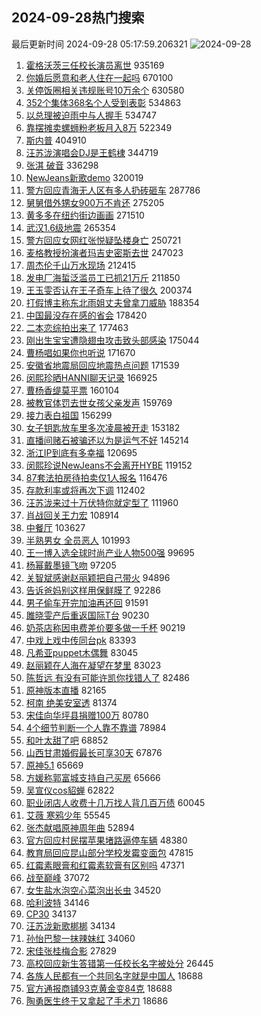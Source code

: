 ## 2024-09-28热门搜索 
最后更新时间 2024-09-28 05:17:59.206321 
![2024-09-28](https://imgs-storage.s3.us-east-005.backblazeb2.com/20240928/2024-09-28.png?versionId=4_z8fbbed132d73df8689c40f13_f119e4c8e84e5114d_d20240927_m211759_c005_v0501025_t0044_u01727471879088) 
1. [霍格沃茨三任校长演员离世](https://s.weibo.com/weibo?q=%E9%9C%8D%E6%A0%BC%E6%B2%83%E8%8C%A8%E4%B8%89%E4%BB%BB%E6%A0%A1%E9%95%BF%E6%BC%94%E5%91%98%E7%A6%BB%E4%B8%96&t=31&band_rank=1&Refer=top) 935169
1. [你婚后愿意和老人住在一起吗](https://s.weibo.com/weibo?q=%23%E4%BD%A0%E5%A9%9A%E5%90%8E%E6%84%BF%E6%84%8F%E5%92%8C%E8%80%81%E4%BA%BA%E4%BD%8F%E5%9C%A8%E4%B8%80%E8%B5%B7%E5%90%97%23&t=31&band_rank=2&Refer=top) 670100
1. [关停饭圈相关违规账号10万余个](https://s.weibo.com/weibo?q=%23%E5%85%B3%E5%81%9C%E9%A5%AD%E5%9C%88%E7%9B%B8%E5%85%B3%E8%BF%9D%E8%A7%84%E8%B4%A6%E5%8F%B710%E4%B8%87%E4%BD%99%E4%B8%AA%23&t=31&band_rank=10&Refer=top) 630580
1. [352个集体368名个人受到表彰](https://s.weibo.com/weibo?q=%23352%E4%B8%AA%E9%9B%86%E4%BD%93368%E5%90%8D%E4%B8%AA%E4%BA%BA%E5%8F%97%E5%88%B0%E8%A1%A8%E5%BD%B0%23&t=31&band_rank=3&Refer=top) 534863
1. [以总理被迫雨中与人握手](https://s.weibo.com/weibo?q=%23%E4%BB%A5%E6%80%BB%E7%90%86%E8%A2%AB%E8%BF%AB%E9%9B%A8%E4%B8%AD%E4%B8%8E%E4%BA%BA%E6%8F%A1%E6%89%8B%23&t=31&band_rank=4&Refer=top) 534747
1. [靠摆摊卖螺蛳粉老板月入8万](https://s.weibo.com/weibo?q=%23%E9%9D%A0%E6%91%86%E6%91%8A%E5%8D%96%E8%9E%BA%E8%9B%B3%E7%B2%89%E8%80%81%E6%9D%BF%E6%9C%88%E5%85%A58%E4%B8%87%23&t=31&band_rank=5&Refer=top) 522349
1. [斯内普](https://s.weibo.com/weibo?q=%E6%96%AF%E5%86%85%E6%99%AE&t=31&band_rank=6&Refer=top) 404910
1. [汪苏泷演唱会DJ是王鹤棣](https://s.weibo.com/weibo?q=%23%E6%B1%AA%E8%8B%8F%E6%B3%B7%E6%BC%94%E5%94%B1%E4%BC%9ADJ%E6%98%AF%E7%8E%8B%E9%B9%A4%E6%A3%A3%23&t=31&band_rank=7&Refer=top) 344719
1. [张淇 破音](https://s.weibo.com/weibo?q=%E5%BC%A0%E6%B7%87%20%E7%A0%B4%E9%9F%B3&t=31&band_rank=14&Refer=top) 336298
1. [NewJeans新歌demo](https://s.weibo.com/weibo?q=%23NewJeans%E6%96%B0%E6%AD%8Cdemo%23&t=31&band_rank=8&Refer=top) 320019
1. [警方回应青海无人区有多人扔砖砸车](https://s.weibo.com/weibo?q=%23%E8%AD%A6%E6%96%B9%E5%9B%9E%E5%BA%94%E9%9D%92%E6%B5%B7%E6%97%A0%E4%BA%BA%E5%8C%BA%E6%9C%89%E5%A4%9A%E4%BA%BA%E6%89%94%E7%A0%96%E7%A0%B8%E8%BD%A6%23&t=31&band_rank=9&Refer=top) 287786
1. [舅舅借外甥女900万不肯还](https://s.weibo.com/weibo?q=%23%E8%88%85%E8%88%85%E5%80%9F%E5%A4%96%E7%94%A5%E5%A5%B3900%E4%B8%87%E4%B8%8D%E8%82%AF%E8%BF%98%23&t=31&band_rank=11&Refer=top) 275205
1. [黄多多在纽约街边画画](https://s.weibo.com/weibo?q=%23%E9%BB%84%E5%A4%9A%E5%A4%9A%E5%9C%A8%E7%BA%BD%E7%BA%A6%E8%A1%97%E8%BE%B9%E7%94%BB%E7%94%BB%23&t=31&band_rank=12&Refer=top) 271510
1. [武汉1.6级地震](https://s.weibo.com/weibo?q=%23%E6%AD%A6%E6%B1%891.6%E7%BA%A7%E5%9C%B0%E9%9C%87%23&t=31&band_rank=13&Refer=top) 265354
1. [警方回应女网红张悦疑坠楼身亡](https://s.weibo.com/weibo?q=%23%E8%AD%A6%E6%96%B9%E5%9B%9E%E5%BA%94%E5%A5%B3%E7%BD%91%E7%BA%A2%E5%BC%A0%E6%82%A6%E7%96%91%E5%9D%A0%E6%A5%BC%E8%BA%AB%E4%BA%A1%23&t=31&band_rank=15&Refer=top) 250721
1. [麦格教授扮演者玛吉史密斯去世](https://s.weibo.com/weibo?q=%E9%BA%A6%E6%A0%BC%E6%95%99%E6%8E%88%E6%89%AE%E6%BC%94%E8%80%85%E7%8E%9B%E5%90%89%E5%8F%B2%E5%AF%86%E6%96%AF%E5%8E%BB%E4%B8%96&t=31&band_rank=16&Refer=top) 247023
1. [周杰伦千山万水现场](https://s.weibo.com/weibo?q=%23%E5%91%A8%E6%9D%B0%E4%BC%A6%E5%8D%83%E5%B1%B1%E4%B8%87%E6%B0%B4%E7%8E%B0%E5%9C%BA%23&t=31&band_rank=17&Refer=top) 212415
1. [发电厂海蜇泛滥员工已抓21万斤](https://s.weibo.com/weibo?q=%23%E5%8F%91%E7%94%B5%E5%8E%82%E6%B5%B7%E8%9C%87%E6%B3%9B%E6%BB%A5%E5%91%98%E5%B7%A5%E5%B7%B2%E6%8A%9321%E4%B8%87%E6%96%A4%23&t=31&band_rank=18&Refer=top) 211850
1. [王玉雯否认在王子奇车上待了很久](https://s.weibo.com/weibo?q=%23%E7%8E%8B%E7%8E%89%E9%9B%AF%E5%90%A6%E8%AE%A4%E5%9C%A8%E7%8E%8B%E5%AD%90%E5%A5%87%E8%BD%A6%E4%B8%8A%E5%BE%85%E4%BA%86%E5%BE%88%E4%B9%85%23&t=31&band_rank=19&Refer=top) 200374
1. [打假博主称东北雨姐丈夫曾拿刀威胁](https://s.weibo.com/weibo?q=%23%E6%89%93%E5%81%87%E5%8D%9A%E4%B8%BB%E7%A7%B0%E4%B8%9C%E5%8C%97%E9%9B%A8%E5%A7%90%E4%B8%88%E5%A4%AB%E6%9B%BE%E6%8B%BF%E5%88%80%E5%A8%81%E8%83%81%23&t=31&band_rank=17&Refer=top) 188354
1. [中国最没存在感的省会](https://s.weibo.com/weibo?q=%23%E4%B8%AD%E5%9B%BD%E6%9C%80%E6%B2%A1%E5%AD%98%E5%9C%A8%E6%84%9F%E7%9A%84%E7%9C%81%E4%BC%9A%23&t=31&band_rank=20&Refer=top) 178420
1. [二本恋综拍出来了](https://s.weibo.com/weibo?q=%E4%BA%8C%E6%9C%AC%E6%81%8B%E7%BB%BC%E6%8B%8D%E5%87%BA%E6%9D%A5%E4%BA%86&t=31&band_rank=21&Refer=top) 177463
1. [刚出生宝宝遭隐翅虫攻击致头部感染](https://s.weibo.com/weibo?q=%23%E5%88%9A%E5%87%BA%E7%94%9F%E5%AE%9D%E5%AE%9D%E9%81%AD%E9%9A%90%E7%BF%85%E8%99%AB%E6%94%BB%E5%87%BB%E8%87%B4%E5%A4%B4%E9%83%A8%E6%84%9F%E6%9F%93%23&t=31&band_rank=22&Refer=top) 175044
1. [曹杨唱如果你也听说](https://s.weibo.com/weibo?q=%23%E6%9B%B9%E6%9D%A8%E5%94%B1%E5%A6%82%E6%9E%9C%E4%BD%A0%E4%B9%9F%E5%90%AC%E8%AF%B4%23&t=31&band_rank=23&Refer=top) 171670
1. [安徽省地震局回应地震热点问题](https://s.weibo.com/weibo?q=%23%E5%AE%89%E5%BE%BD%E7%9C%81%E5%9C%B0%E9%9C%87%E5%B1%80%E5%9B%9E%E5%BA%94%E5%9C%B0%E9%9C%87%E7%83%AD%E7%82%B9%E9%97%AE%E9%A2%98%23&t=31&band_rank=24&Refer=top) 171539
1. [闵熙珍晒HANNI聊天记录](https://s.weibo.com/weibo?q=%23%E9%97%B5%E7%86%99%E7%8F%8D%E6%99%92HANNI%E8%81%8A%E5%A4%A9%E8%AE%B0%E5%BD%95%23&t=31&band_rank=25&Refer=top) 166925
1. [曹杨香缇莫平票](https://s.weibo.com/weibo?q=%E6%9B%B9%E6%9D%A8%E9%A6%99%E7%BC%87%E8%8E%AB%E5%B9%B3%E7%A5%A8&t=31&band_rank=26&Refer=top) 160104
1. [被教官体罚去世女孩父亲发声](https://s.weibo.com/weibo?q=%23%E8%A2%AB%E6%95%99%E5%AE%98%E4%BD%93%E7%BD%9A%E5%8E%BB%E4%B8%96%E5%A5%B3%E5%AD%A9%E7%88%B6%E4%BA%B2%E5%8F%91%E5%A3%B0%23&t=31&band_rank=17&Refer=top) 159769
1. [接力表白祖国](https://s.weibo.com/weibo?q=%23%E6%8E%A5%E5%8A%9B%E8%A1%A8%E7%99%BD%E7%A5%96%E5%9B%BD%23&t=31&band_rank=3&Refer=top) 156299
1. [女子钥匙放车里多次凌晨被开走](https://s.weibo.com/weibo?q=%23%E5%A5%B3%E5%AD%90%E9%92%A5%E5%8C%99%E6%94%BE%E8%BD%A6%E9%87%8C%E5%A4%9A%E6%AC%A1%E5%87%8C%E6%99%A8%E8%A2%AB%E5%BC%80%E8%B5%B0%23&t=31&band_rank=27&Refer=top) 153182
1. [直播间赌石被骗还以为是运气不好](https://s.weibo.com/weibo?q=%23%E7%9B%B4%E6%92%AD%E9%97%B4%E8%B5%8C%E7%9F%B3%E8%A2%AB%E9%AA%97%E8%BF%98%E4%BB%A5%E4%B8%BA%E6%98%AF%E8%BF%90%E6%B0%94%E4%B8%8D%E5%A5%BD%23&t=31&band_rank=28&Refer=top) 145214
1. [浙江IP到底有多幸福](https://s.weibo.com/weibo?q=%23%E6%B5%99%E6%B1%9FIP%E5%88%B0%E5%BA%95%E6%9C%89%E5%A4%9A%E5%B9%B8%E7%A6%8F%23&t=31&band_rank=29&Refer=top) 120695
1. [闵熙珍说NewJeans不会离开HYBE](https://s.weibo.com/weibo?q=%23%E9%97%B5%E7%86%99%E7%8F%8D%E8%AF%B4NewJeans%E4%B8%8D%E4%BC%9A%E7%A6%BB%E5%BC%80HYBE%23&t=31&band_rank=30&Refer=top) 119152
1. [87套法拍房待拍卖仅1人报名](https://s.weibo.com/weibo?q=%2387%E5%A5%97%E6%B3%95%E6%8B%8D%E6%88%BF%E5%BE%85%E6%8B%8D%E5%8D%96%E4%BB%851%E4%BA%BA%E6%8A%A5%E5%90%8D%23&t=31&band_rank=31&Refer=top) 116476
1. [存款利率或将再次下调](https://s.weibo.com/weibo?q=%23%E5%AD%98%E6%AC%BE%E5%88%A9%E7%8E%87%E6%88%96%E5%B0%86%E5%86%8D%E6%AC%A1%E4%B8%8B%E8%B0%83%23&t=31&band_rank=32&Refer=top) 112402
1. [汪苏泷来过十万伏特你就定型了](https://s.weibo.com/weibo?q=%E6%B1%AA%E8%8B%8F%E6%B3%B7%E6%9D%A5%E8%BF%87%E5%8D%81%E4%B8%87%E4%BC%8F%E7%89%B9%E4%BD%A0%E5%B0%B1%E5%AE%9A%E5%9E%8B%E4%BA%86&t=31&band_rank=33&Refer=top) 111960
1. [肖战回关王力宏](https://s.weibo.com/weibo?q=%23%E8%82%96%E6%88%98%E5%9B%9E%E5%85%B3%E7%8E%8B%E5%8A%9B%E5%AE%8F%23&t=31&band_rank=34&Refer=top) 108914
1. [中餐厅](https://s.weibo.com/weibo?q=%E4%B8%AD%E9%A4%90%E5%8E%85&t=31&band_rank=35&Refer=top) 103627
1. [半熟男女 全员恶人](https://s.weibo.com/weibo?q=%E5%8D%8A%E7%86%9F%E7%94%B7%E5%A5%B3%20%E5%85%A8%E5%91%98%E6%81%B6%E4%BA%BA&t=31&band_rank=36&Refer=top) 101993
1. [王一博入选全球时尚产业人物500强](https://s.weibo.com/weibo?q=%23%E7%8E%8B%E4%B8%80%E5%8D%9A%E5%85%A5%E9%80%89%E5%85%A8%E7%90%83%E6%97%B6%E5%B0%9A%E4%BA%A7%E4%B8%9A%E4%BA%BA%E7%89%A9500%E5%BC%BA%23&t=31&band_rank=37&Refer=top) 99695
1. [杨幂戴墨镜飞吻](https://s.weibo.com/weibo?q=%23%E6%9D%A8%E5%B9%82%E6%88%B4%E5%A2%A8%E9%95%9C%E9%A3%9E%E5%90%BB%23&t=31&band_rank=38&Refer=top) 97205
1. [关智斌感谢赵丽颖把自己带火](https://s.weibo.com/weibo?q=%E5%85%B3%E6%99%BA%E6%96%8C%E6%84%9F%E8%B0%A2%E8%B5%B5%E4%B8%BD%E9%A2%96%E6%8A%8A%E8%87%AA%E5%B7%B1%E5%B8%A6%E7%81%AB&t=31&band_rank=39&Refer=top) 94896
1. [告诉爸妈别这样用保鲜膜了](https://s.weibo.com/weibo?q=%23%E5%91%8A%E8%AF%89%E7%88%B8%E5%A6%88%E5%88%AB%E8%BF%99%E6%A0%B7%E7%94%A8%E4%BF%9D%E9%B2%9C%E8%86%9C%E4%BA%86%23&t=31&band_rank=40&Refer=top) 92286
1. [男子偷车开完加油再还回](https://s.weibo.com/weibo?q=%23%E7%94%B7%E5%AD%90%E5%81%B7%E8%BD%A6%E5%BC%80%E5%AE%8C%E5%8A%A0%E6%B2%B9%E5%86%8D%E8%BF%98%E5%9B%9E%23&t=31&band_rank=10&Refer=top) 91591
1. [雎晓雯产后重返国际T台](https://s.weibo.com/weibo?q=%23%E9%9B%8E%E6%99%93%E9%9B%AF%E4%BA%A7%E5%90%8E%E9%87%8D%E8%BF%94%E5%9B%BD%E9%99%85T%E5%8F%B0%23&t=31&band_rank=41&Refer=top) 90230
1. [奶茶店称因电费差价要多做一千杯](https://s.weibo.com/weibo?q=%23%E5%A5%B6%E8%8C%B6%E5%BA%97%E7%A7%B0%E5%9B%A0%E7%94%B5%E8%B4%B9%E5%B7%AE%E4%BB%B7%E8%A6%81%E5%A4%9A%E5%81%9A%E4%B8%80%E5%8D%83%E6%9D%AF%23&t=31&band_rank=42&Refer=top) 90219
1. [中戏上戏中传同台pk](https://s.weibo.com/weibo?q=%E4%B8%AD%E6%88%8F%E4%B8%8A%E6%88%8F%E4%B8%AD%E4%BC%A0%E5%90%8C%E5%8F%B0pk&t=31&band_rank=43&Refer=top) 83393
1. [凡希亚puppet木偶舞](https://s.weibo.com/weibo?q=%23%E5%87%A1%E5%B8%8C%E4%BA%9Apuppet%E6%9C%A8%E5%81%B6%E8%88%9E%23&t=31&band_rank=44&Refer=top) 83045
1. [赵丽颖在人海在凝望在梦里](https://s.weibo.com/weibo?q=%23%E8%B5%B5%E4%B8%BD%E9%A2%96%E5%9C%A8%E4%BA%BA%E6%B5%B7%E5%9C%A8%E5%87%9D%E6%9C%9B%E5%9C%A8%E6%A2%A6%E9%87%8C%23&t=31&band_rank=45&Refer=top) 83023
1. [陈哲远 有没有可能许凯你找错人了](https://s.weibo.com/weibo?q=%E9%99%88%E5%93%B2%E8%BF%9C%20%E6%9C%89%E6%B2%A1%E6%9C%89%E5%8F%AF%E8%83%BD%E8%AE%B8%E5%87%AF%E4%BD%A0%E6%89%BE%E9%94%99%E4%BA%BA%E4%BA%86&t=31&band_rank=46&Refer=top) 82486
1. [原神版本直播](https://s.weibo.com/weibo?q=%E5%8E%9F%E7%A5%9E%E7%89%88%E6%9C%AC%E7%9B%B4%E6%92%AD&t=31&band_rank=47&Refer=top) 82165
1. [柯南 绝美安室透](https://s.weibo.com/weibo?q=%E6%9F%AF%E5%8D%97%20%E7%BB%9D%E7%BE%8E%E5%AE%89%E5%AE%A4%E9%80%8F&t=31&band_rank=48&Refer=top) 81374
1. [宋佳向华坪县捐赠100万](https://s.weibo.com/weibo?q=%23%E5%AE%8B%E4%BD%B3%E5%90%91%E5%8D%8E%E5%9D%AA%E5%8E%BF%E6%8D%90%E8%B5%A0100%E4%B8%87%23&t=31&band_rank=49&Refer=top) 80780
1. [4个细节判断一个人靠不靠谱](https://s.weibo.com/weibo?q=%234%E4%B8%AA%E7%BB%86%E8%8A%82%E5%88%A4%E6%96%AD%E4%B8%80%E4%B8%AA%E4%BA%BA%E9%9D%A0%E4%B8%8D%E9%9D%A0%E8%B0%B1%23&t=31&band_rank=50&Refer=top) 78984
1. [和叶太甜了吧](https://s.weibo.com/weibo?q=%23%E5%92%8C%E5%8F%B6%E5%A4%AA%E7%94%9C%E4%BA%86%E5%90%A7%23&t=31&band_rank=29&Refer=top) 68852
1. [山西甘肃婚假最长可享30天](https://s.weibo.com/weibo?q=%23%E5%B1%B1%E8%A5%BF%E7%94%98%E8%82%83%E5%A9%9A%E5%81%87%E6%9C%80%E9%95%BF%E5%8F%AF%E4%BA%AB30%E5%A4%A9%23&t=31&band_rank=30&Refer=top) 67876
1. [原神5.1](https://s.weibo.com/weibo?q=%23%E5%8E%9F%E7%A5%9E5.1%23&t=31&band_rank=33&Refer=top) 65669
1. [方媛称郭富城支持自己买房](https://s.weibo.com/weibo?q=%23%E6%96%B9%E5%AA%9B%E7%A7%B0%E9%83%AD%E5%AF%8C%E5%9F%8E%E6%94%AF%E6%8C%81%E8%87%AA%E5%B7%B1%E4%B9%B0%E6%88%BF%23&t=31&band_rank=34&Refer=top) 65666
1. [吴宣仪cos貂蝉](https://s.weibo.com/weibo?q=%23%E5%90%B4%E5%AE%A3%E4%BB%AAcos%E8%B2%82%E8%9D%89%23&t=31&band_rank=18&Refer=top) 62822
1. [职业闭店人收费十几万找人背几百万债](https://s.weibo.com/weibo?q=%23%E8%81%8C%E4%B8%9A%E9%97%AD%E5%BA%97%E4%BA%BA%E6%94%B6%E8%B4%B9%E5%8D%81%E5%87%A0%E4%B8%87%E6%89%BE%E4%BA%BA%E8%83%8C%E5%87%A0%E7%99%BE%E4%B8%87%E5%80%BA%23&t=31&band_rank=24&Refer=top) 60045
1. [艾薇 寒鸦少年](https://s.weibo.com/weibo?q=%E8%89%BE%E8%96%87%20%E5%AF%92%E9%B8%A6%E5%B0%91%E5%B9%B4&t=31&band_rank=42&Refer=top) 55545
1. [张杰献唱原神周年曲](https://s.weibo.com/weibo?q=%23%E5%BC%A0%E6%9D%B0%E7%8C%AE%E5%94%B1%E5%8E%9F%E7%A5%9E%E5%91%A8%E5%B9%B4%E6%9B%B2%23&t=31&band_rank=48&Refer=top) 52894
1. [官方回应村民摆苹果堵路逼停车辆](https://s.weibo.com/weibo?q=%23%E5%AE%98%E6%96%B9%E5%9B%9E%E5%BA%94%E6%9D%91%E6%B0%91%E6%91%86%E8%8B%B9%E6%9E%9C%E5%A0%B5%E8%B7%AF%E9%80%BC%E5%81%9C%E8%BD%A6%E8%BE%86%23&t=31&band_rank=10&Refer=top) 48380
1. [教育局回应昆山部分学校发霉变面包](https://s.weibo.com/weibo?q=%23%E6%95%99%E8%82%B2%E5%B1%80%E5%9B%9E%E5%BA%94%E6%98%86%E5%B1%B1%E9%83%A8%E5%88%86%E5%AD%A6%E6%A0%A1%E5%8F%91%E9%9C%89%E5%8F%98%E9%9D%A2%E5%8C%85%23&t=31&band_rank=10&Refer=top) 47815
1. [红霉素眼膏和红霉素软膏有区别吗](https://s.weibo.com/weibo?q=%23%E7%BA%A2%E9%9C%89%E7%B4%A0%E7%9C%BC%E8%86%8F%E5%92%8C%E7%BA%A2%E9%9C%89%E7%B4%A0%E8%BD%AF%E8%86%8F%E6%9C%89%E5%8C%BA%E5%88%AB%E5%90%97%23&t=31&band_rank=31&Refer=top) 47371
1. [战至巅峰](https://s.weibo.com/weibo?q=%E6%88%98%E8%87%B3%E5%B7%85%E5%B3%B0&t=31&band_rank=35&Refer=top) 37072
1. [女生盐水泡空心菜泡出长虫](https://s.weibo.com/weibo?q=%23%E5%A5%B3%E7%94%9F%E7%9B%90%E6%B0%B4%E6%B3%A1%E7%A9%BA%E5%BF%83%E8%8F%9C%E6%B3%A1%E5%87%BA%E9%95%BF%E8%99%AB%23&t=31&band_rank=22&Refer=top) 34520
1. [哈利波特](https://s.weibo.com/weibo?q=%E5%93%88%E5%88%A9%E6%B3%A2%E7%89%B9&t=31&band_rank=45&Refer=top) 34146
1. [CP30](https://s.weibo.com/weibo?q=CP30&t=31&band_rank=49&Refer=top) 34137
1. [汪苏泷新歌梆梆](https://s.weibo.com/weibo?q=%23%E6%B1%AA%E8%8B%8F%E6%B3%B7%E6%96%B0%E6%AD%8C%E6%A2%86%E6%A2%86%23&t=31&band_rank=50&Refer=top) 34134
1. [孙怡巴黎一抹辣妹红](https://s.weibo.com/weibo?q=%23%E5%AD%99%E6%80%A1%E5%B7%B4%E9%BB%8E%E4%B8%80%E6%8A%B9%E8%BE%A3%E5%A6%B9%E7%BA%A2%23&t=31&band_rank=31&Refer=top) 34060
1. [宋佳张桂梅合影](https://s.weibo.com/weibo?q=%23%E5%AE%8B%E4%BD%B3%E5%BC%A0%E6%A1%82%E6%A2%85%E5%90%88%E5%BD%B1%23&t=31&band_rank=49&Refer=top) 27829
1. [高校回应新生答错第一任校长名字被处分](https://s.weibo.com/weibo?q=%23%E9%AB%98%E6%A0%A1%E5%9B%9E%E5%BA%94%E6%96%B0%E7%94%9F%E7%AD%94%E9%94%99%E7%AC%AC%E4%B8%80%E4%BB%BB%E6%A0%A1%E9%95%BF%E5%90%8D%E5%AD%97%E8%A2%AB%E5%A4%84%E5%88%86%23&t=31&band_rank=25&Refer=top) 26445
1. [各族人民都有一个共同名字就是中国人](https://s.weibo.com/weibo?q=%23%E5%90%84%E6%97%8F%E4%BA%BA%E6%B0%91%E9%83%BD%E6%9C%89%E4%B8%80%E4%B8%AA%E5%85%B1%E5%90%8C%E5%90%8D%E5%AD%97%E5%B0%B1%E6%98%AF%E4%B8%AD%E5%9B%BD%E4%BA%BA%23&t=31&band_rank=44&Refer=top) 18688
1. [官方通报商铺93克黄金变84克](https://s.weibo.com/weibo?q=%23%E5%AE%98%E6%96%B9%E9%80%9A%E6%8A%A5%E5%95%86%E9%93%BA93%E5%85%8B%E9%BB%84%E9%87%91%E5%8F%9884%E5%85%8B%23&t=31&band_rank=42&Refer=top) 18688
1. [陶勇医生终于又拿起了手术刀](https://s.weibo.com/weibo?q=%23%E9%99%B6%E5%8B%87%E5%8C%BB%E7%94%9F%E7%BB%88%E4%BA%8E%E5%8F%88%E6%8B%BF%E8%B5%B7%E4%BA%86%E6%89%8B%E6%9C%AF%E5%88%80%23&t=31&band_rank=50&Refer=top) 18686
